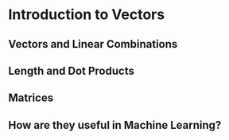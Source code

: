 # Introduction to Vectors

## Vectors and Linear Combinations

## Length and Dot Products

## Matrices

## How are they useful in Machine Learning?
